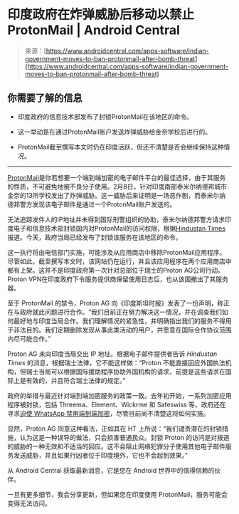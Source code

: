 <!--yml

category: 未分类

date: 2024-05-27 14:53:56

-->

# 印度政府在炸弹威胁后移动以禁止ProtonMail | Android Central

> 来源：[https://www.androidcentral.com/apps-software/indian-government-moves-to-ban-protonmail-after-bomb-threat](https://www.androidcentral.com/apps-software/indian-government-moves-to-ban-protonmail-after-bomb-threat)

## 你需要了解的信息

+   印度政府的信息技术部发布了封锁ProtonMail在该地区的命令。

+   这一举动是在通过ProtonMail账户发送炸弹威胁给金奈学校后进行的。

+   ProtonMail截至撰写本文时仍在印度活跃，但还不清楚是否会继续保持这种情况。

* * *

[ProtonMail](https://www.androidcentral.com/best-privacy-apps-android)是你若想要一个端到端加密的电子邮件平台的最佳选择，由于其服务的性质，不可避免地被不良分子使用。2月8日，针对印度南部泰米尔纳德邦城市金奈的13所学校发出了炸弹威胁。这一威胁后来证明是一场恶作剧，而泰米尔纳德邦警方发现该电子邮件是通过一个ProtonMail账户发送的。

无法追踪发件人的IP地址并未得到国际刑警组织的协助，泰米尔纳德邦警方请求印度电子和信息技术部封锁国内对ProtonMail的访问权限，根据[Hindustan Times](https://www.hindustantimes.com/india-news/it-ministry-looks-to-block-proton-mail-on-request-of-tamil-nadu-police-101707938167006.html)报道。今天，政府当局已经发布了封锁该服务在该地区的命令。

这一执行将由电信部门实施，可能涉及从应用商店中移除ProtonMail应用程序。尽管如此，截至撰写本文时，该网站仍在运行，并且该应用程序在两个应用商店中都有上架。这并不是印度政府第一次针对总部位于瑞士的Proton AG公司行动。Proton VPN在印度政府下令服务提供商保留使用日志后，也从该国撤出了其服务器。

至于 ProtonMail 的禁令，Proton AG 向《印度斯坦时报》发表了一份声明，称正在与政府就此问题进行合作。“我们目前正在努力解决这一情况，并在调查我们如何最好地与印度当局合作。我们理解情况的紧急性，并明确指出我们的服务不得用于非法目的。我们定期删除发现从事此类活动的用户，并愿意在国际合作协议范围内尽可能合作。”

Proton AG 未向印度当局交出 IP 地址。根据电子邮件提供者告诉 *Hindustan Times* 的消息，根据瑞士法律，它不能这样做：“Proton 不能直接回应外国执法机构，但瑞士当局可以根据国际援助程序协助外国机构的请求，前提是这些请求在国际上是有效的，并且符合瑞士法律的规定。”

政府的举措与最近针对端到端加密服务的政策一致。去年初开始，一系列加密应用程序被封锁，包括 Threema、Element、Wickrme 和 Safeswiss 等，政府还在寻求[迫使 WhatsApp 禁用端到端加密](https://www.deccanherald.com/technology/gadgets/govt-may-enforce-it-rules-on-whatsapp-to-reveal-id-of-fake-video-spreader-2728346)，尽管目前尚不清楚这将如何实施。

显然，Proton AG 同意这种看法，正如其在 HT 上所说：“我们谴责潜在的封锁措施，认为这是一种误导的做法，只会损害普通民众。封锁 Proton 的访问是对报道的威胁的一种无效和不适当的回应。这不会阻止网络犯罪分子使用其他电子邮件服务发送威胁，并且如果行凶者位于印度境外，它也不会起到效果。”

从 Android Central 获取最新消息，它是您在 Android 世界中的值得信赖的伙伴。

一旦有更多细节，我会分享更新，但如果您在印度使用 ProtonMail，服务可能会变得无法访问。
